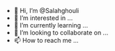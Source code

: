 - 👋 Hi, I’m @Salahghouli
- 👀 I’m interested in ...
- 🌱 I’m currently learning ...
- 💞️ I’m looking to collaborate on ...
- 📫 How to reach me ...

<!---
Salahghouli/Salahghouli is a ✨ special ✨ repository because its `README.md` (this file) appears on your GitHub profile.
You can click the Preview link to take a look at your changes.
--->
